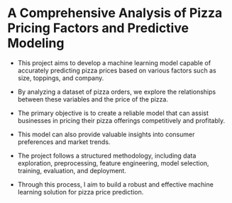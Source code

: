 # A Comprehensive Analysis of Pizza Pricing Factors and Predictive Modeling
- This project aims to develop a machine learning model capable of accurately predicting pizza prices based on various factors such as size, toppings, and company. 
- By analyzing a dataset of pizza orders, we explore the relationships between these variables and the price of the pizza.

- The primary objective is to create a reliable model that can assist businesses in pricing their pizza offerings competitively and profitably. 

- This model can also provide valuable insights into consumer preferences and market trends.

- The project follows a structured methodology, including data exploration, preprocessing, feature engineering, model selection, training, evaluation, and deployment. 

- Through this process, I aim to build a robust and effective machine learning solution for pizza price prediction.

